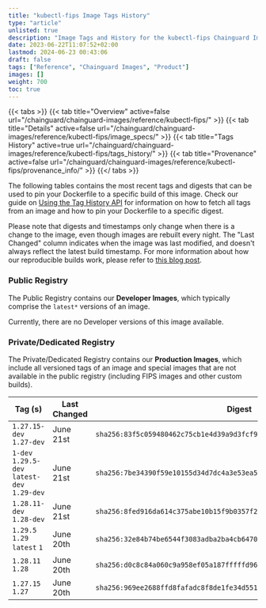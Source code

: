```yaml
---
title: "kubectl-fips Image Tags History"
type: "article"
unlisted: true
description: "Image Tags and History for the kubectl-fips Chainguard Image"
date: 2023-06-22T11:07:52+02:00
lastmod: 2024-06-23 00:43:06
draft: false
tags: ["Reference", "Chainguard Images", "Product"]
images: []
weight: 700
toc: true
---
```


{{< tabs >}}
{{< tab title="Overview" active=false url="/chainguard/chainguard-images/reference/kubectl-fips/" >}}
{{< tab title="Details" active=false url="/chainguard/chainguard-images/reference/kubectl-fips/image_specs/" >}}
{{< tab title="Tags History" active=true url="/chainguard/chainguard-images/reference/kubectl-fips/tags_history/" >}}
{{< tab title="Provenance" active=false url="/chainguard/chainguard-images/reference/kubectl-fips/provenance_info/" >}}
{{</ tabs >}}

The following tables contains the most recent tags and digests that can be used to pin your Dockerfile to a specific build of this image. Check our guide on [Using the Tag History API](/chainguard/chainguard-images/using-the-tag-history-api/) for information on how to fetch all tags from an image and how to pin your Dockerfile to a specific digest.

Please note that digests and timestamps only change when there is a change to the image, even though images are rebuilt every night. The "Last Changed" column indicates when the image was last modified, and doesn't always reflect the latest build timestamp. For more information about how our reproducible builds work, please refer to [this blog post](https://www.chainguard.dev/unchained/reproducing-chainguards-reproducible-image-builds).

### Public Registry
The Public Registry contains our **Developer Images**, which typically comprise the `latest*` versions of an image.

Currently, there are no Developer versions of this image available.

### Private/Dedicated Registry
The Private/Dedicated Registry contains our **Production Images**, which include all versioned tags of an image and special images that are not available in the public registry (including FIPS images and other custom builds).

| Tag (s)                                       | Last Changed | Digest                                                                    |
|-----------------------------------------------|--------------|---------------------------------------------------------------------------|
|  `1.27.15-dev` `1.27-dev`                     | June 21st    | `sha256:83f5c059480462c75cb1e4d39a9d3fcf96b966a8cca64197e3f694d34875a901` |
|  `1-dev` `1.29.5-dev` `latest-dev` `1.29-dev` | June 21st    | `sha256:7be34390f59e10155d34d7dc4a3e53ea5cc668cd8ac6b6d0751480372af32c84` |
|  `1.28.11-dev` `1.28-dev`                     | June 21st    | `sha256:8fed916da614c375abe10b15f9b0357f26aa3f9e2387458eacfb93637257694b` |
|  `1.29.5` `1.29` `latest` `1`                 | June 20th    | `sha256:32e84b74be6544f3083adba2ba4cb6470e4883b7ce3147d2f45403f06c604e25` |
|  `1.28.11` `1.28`                             | June 20th    | `sha256:d0c8c84a060c9a958ef05a187fffffd9648246ef3027add29e8c322523fa2b3c` |
|  `1.27.15` `1.27`                             | June 20th    | `sha256:969ee2688ffd8fafadc8f8de1fe34d551ddd1a5731bcb8cadbb332d9b7176112` |

